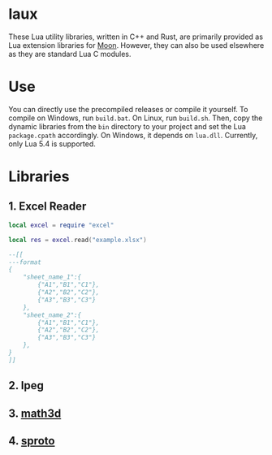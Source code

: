 # laux
These Lua utility libraries, written in C++ and Rust, are primarily provided as Lua extension libraries for [Moon](https://github.com/sniper00/moon). However, they can also be used elsewhere as they are standard Lua C modules.

# Use

You can directly use the precompiled releases or compile it yourself. To compile on Windows, run `build.bat`. On Linux, run `build.sh`. Then, copy the dynamic libraries from the `bin` directory to your project and set the Lua `package.cpath` accordingly. On Windows, it depends on `lua.dll`. Currently, only Lua 5.4 is supported.

# Libraries

## 1. Excel Reader

```lua
local excel = require "excel"

local res = excel.read("example.xlsx")

--[[
---format
{
    "sheet_name_1":{
        {"A1","B1","C1"},
        {"A2","B2","C2"},
        {"A3","B3","C3"}
    },
    "sheet_name_2":{
        {"A1","B1","C1"},
        {"A2","B2","C2"},
        {"A3","B3","C3"}
    },
}
]]

```

## 2. lpeg

## 3. [math3d](https://github.com/cloudwu/math3d)

## 4. [sproto](https://github.com/cloudwu/sproto)